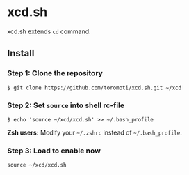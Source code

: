 # xcd.sh
xcd.sh extends `cd` command.

## Install
### Step 1: Clone the repository
```
$ git clone https://github.com/toromoti/xcd.sh.git ~/xcd
```
### Step 2: Set `source` into shell rc-file
```
$ echo 'source ~/xcd/xcd.sh' >> ~/.bash_profile
```
__Zsh users:__ Modify your `~/.zshrc` instead of `~/.bash_profile`.
### Step 3: Load to enable now
```
source ~/xcd/xcd.sh
```
